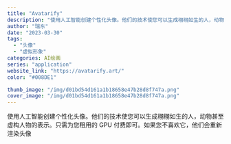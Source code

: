 ```yaml
---
title: "Avatarify"
description: "使用人工智能创建个性化头像。他们的技术使您可以生成栩栩如生的人，动物甚至虚构人物的表示。只需为您租用的 GPU 付费即可"
author: "瑞东"
date: "2023-03-30"
tags:
  - "头像"
  - "虚拟形象"
categories: AI绘画
series: "application"
website_link: "https://avatarify.art/"
color: "#008DE1"

thumb_image: "/img/d01bd54d161a1b18658e47b28d8f747a.png"
cover_image: "/img/d01bd54d161a1b18658e47b28d8f747a.png"
---
```


使用人工智能创建个性化头像。他们的技术使您可以生成栩栩如生的人，动物甚至虚构人物的表示。只需为您租用的 GPU 付费即可。如果您不喜欢它，他们会重新渲染头像 